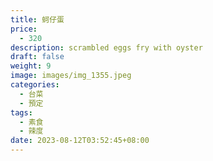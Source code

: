 ```yaml
---
title: 蚵仔蛋
price:
  - 320 
description: scrambled eggs fry with oyster
draft: false
weight: 9
image: images/img_1355.jpeg
categories:
  - 台菜
  - 預定
tags:
  - 素食
  - 辣度
date: 2023-08-12T03:52:45+08:00
---
```


